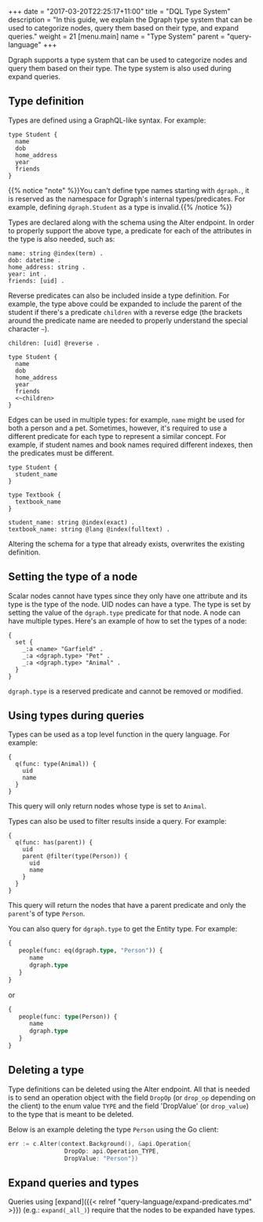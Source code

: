 +++
date = "2017-03-20T22:25:17+11:00"
title = "DQL Type System"
description = "In this guide, we explain the Dgraph type system that can be used to categorize nodes, query them based on their type, and expand queries."
weight = 21
[menu.main]
    name = "Type System"
    parent = "query-language"
+++

Dgraph supports a type system that can be used to categorize nodes and query
them based on their type. The type system is also used during expand queries.

## Type definition

Types are defined using a GraphQL-like syntax. For example:

```
type Student {
  name
  dob
  home_address
  year
  friends
}
```

{{% notice "note" %}}You can't define type names starting with `dgraph.`, it is reserved as the
namespace for Dgraph's internal types/predicates. For example, defining `dgraph.Student` as a
type is invalid.{{% /notice  %}}

Types are declared along with the schema using the Alter endpoint. In order to
properly support the above type, a predicate for each of the attributes
in the type is also needed, such as:

```
name: string @index(term) .
dob: datetime .
home_address: string .
year: int .
friends: [uid] .
```

Reverse predicates can also be included inside a type definition. For example, the type above
could be expanded to include the parent of the student if there's a predicate `children` with
a reverse edge (the brackets around the predicate name are needed to properly understand the
special character `~`).

```
children: [uid] @reverse .

type Student {
  name
  dob
  home_address
  year
  friends
  <~children>
}
```

Edges can be used in multiple types: for example, `name` might be used for both
a person and a pet. Sometimes, however, it's required to use a different
predicate for each type to represent a similar concept. For example, if student
names and book names required different indexes, then the predicates must be
different.

```
type Student {
  student_name
}

type Textbook {
  textbook_name
}

student_name: string @index(exact) .
textbook_name: string @lang @index(fulltext) .
```

Altering the schema for a type that already exists, overwrites the existing
definition.

## Setting the type of a node

Scalar nodes cannot have types since they only have one attribute and its type
is the type of the node. UID nodes can have a type. The type is set by setting
the value of the `dgraph.type` predicate for that node. A node can have multiple
types. Here's an example of how to set the types of a node:

```
{
  set {
    _:a <name> "Garfield" .
    _:a <dgraph.type> "Pet" .
    _:a <dgraph.type> "Animal" .
  }
}
```

`dgraph.type` is a reserved predicate and cannot be removed or modified.

## Using types during queries

Types can be used as a top level function in the query language. For example:

```
{
  q(func: type(Animal)) {
    uid
    name
  }
}
```

This query will only return nodes whose type is set to `Animal`.

Types can also be used to filter results inside a query. For example:

```
{
  q(func: has(parent)) {
    uid
    parent @filter(type(Person)) {
      uid
      name
    }
  }
}
```

This query will return the nodes that have a parent predicate and only the
`parent`'s of type `Person`.

You can also query for `dgraph.type` to get the Entity type. For example:

```graphql
{
   people(func: eq(dgraph.type, "Person")) {
      name
      dgraph.type
   }
}
```

or

```graphql
{
   people(func: type(Person)) {
      name
      dgraph.type
   }
}
```

## Deleting a type

Type definitions can be deleted using the Alter endpoint. All that is needed is
to send an operation object with the field `DropOp` (or `drop_op` depending on
the client) to the enum value `TYPE` and the field 'DropValue' (or `drop_value`)
to the type that is meant to be deleted.

Below is an example deleting the type `Person` using the Go client:
```go
err := c.Alter(context.Background(), &api.Operation{
                DropOp: api.Operation_TYPE,
                DropValue: "Person"})
```

## Expand queries and types

Queries using [expand]({{< relref "query-language/expand-predicates.md" >}}) (e.g.:
`expand(_all_)`) require that the nodes to be expanded have types.
